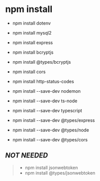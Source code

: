 # npm install

- npm install dotenv
- npm install mysql2
- npm install express
- npm install bcryptjs
- npm install @types/bcryptjs
- npm install cors
- npm install http-status-codes

- npm install --save-dev nodemon
- npm install --save-dev ts-node
- npm install --save-dev typescript
- npm install --save-dev @types/express
- npm install --save-dev @types/node
- npm install --save-dev @types/cors

## *NOT NEEDED*
> - npm install jsonwebtoken
> - npm install @types/jsonwebtoken
